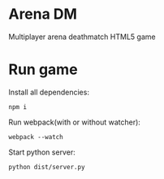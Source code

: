 # Arena DM
Multiplayer arena deathmatch HTML5 game

# Run game
Install all dependencies:
```
npm i
```
Run webpack(with or without watcher):
```
webpack --watch
```
Start python server:
```
python dist/server.py
```


